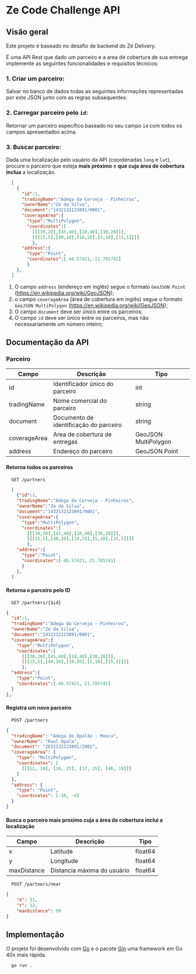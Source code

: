 
# Ze Code Challenge API

## Visão geral
Este projeto é baseado no desafio de backend do Zé Delivery.

É uma API Rest que dado um parceiro e a area de cobertura de sua entrega implemente as seguintes funcionalidades e requisitos técnicos:

### 1. Criar um parceiro:
Salvar no banco de dados todas as seguintes informações representadas por este JSON junto com as regras subsequentes:

### 2. Carregar parceiro pelo `id`:
Retornar um parceiro específico baseado no seu campo `id` com todos os campos apresentados acima.

### 3. Buscar parceiro:
Dada uma localização pelo usuário da API (coordenadas `long` e `lat`), procure o parceiro que esteja **mais próximo** e **que cuja área de cobertura inclua** a localização.

```JSON
  [
    {
      "id":1,
      "tradingName":"Adega da Cerveja - Pinheiros",
      "ownerName":"Ze da Silva",
      "document":"1432132123891/0001",
      "coverageArea":{
        "type":"MultiPolygon",
        "coordinates":[
          [[[30,20],[45,40],[10,40],[30,20]]],
          [[[15,5],[40,10],[10,20],[5,10],[15,5]]]]
          },
      "address":{
        "type":"Point",
        "coordinates":[-46.57421,-21.785741]
        }
    },
  ]
```
1. O campo `address` (endereço em inglês) segue o formato `GeoJSON Point` (https://en.wikipedia.org/wiki/GeoJSON);
2. o campo `coverageArea` (área de cobertura em inglês) segue o formato `GeoJSON MultiPolygon` (https://en.wikipedia.org/wiki/GeoJSON);
3. O campo `document` deve ser único entre os parceiros;
4. O campo `id` deve ser único entre os parceiros, mas não necessariamente um número inteiro;
## Documentação da API

###  Parceiro
| Campo        | Descrição                              | Tipo    |
|--------------|----------------------------------------|---------|
| id           | Identificador único do parceiro        | int     |
| tradingName  | Nome comercial do parceiro             | string  |
| document     | Documento de identificação do parceiro | string  |
| coverageArea | Area de cobertura de entregas          | GeoJSON MultiPolygon|
| address      | Endereço do parceiro                   | GeoJSON Point|


#### Retorna todos os parceiros

```http
  GET /partners
```

```JSON
  [
    {"id":1,
    "tradingName":"Adega da Cerveja - Pinheiros",
    "ownerName":"Ze da Silva",
    "document":"1432132123891/0001",
    "coverageArea":{
      "type":"MultiPolygon",
      "coordinates":[
        [[[30,20],[45,40],[10,40],[30,20]]],
        [[[15,5],[40,10],[10,20],[5,10],[15,5]]]]
        },
    "address":{
      "type":"Point",
      "coordinates":[-46.57421,-21.785741]
      }
    },
  ]
```

#### Retorna o parceiro pelo ID

```http
  GET /partners/{$id}
```

```JSON
{
  "id":1,
  "tradingName":"Adega da Cerveja - Pinheiros",
  "ownerName":"Ze da Silva",
  "document":"1432132123891/0001",
  "coverageArea":{
    "type":"MultiPolygon",
    "coordinates":[
      [[[30,20],[45,40],[10,40],[30,20]]],
      [[[15,5],[40,10],[10,20],[5,10],[15,5]]]]
      },
  "address":{
    "type":"Point",
    "coordinates":[-46.57421,-21.785741]
  }
},
```

#### Registra um novo parceiro


```http
  POST /partners
```

```JSON
{
  "tradingName": "Adega do Opalão - Mooca",
  "ownerName": "Raul Opala",
  "document": "2032132123891/2001",
  "coverageArea": { 
    "type": "MultiPolygon", 
    "coordinates": [
      [[[12, 10], [16, 25], [37, 25], [46, 19]]] 
    ]
  },
  "address": { 
    "type": "Point",
    "coordinates": [-10, -6]
  }
}
```


#### Busca o parceiro mais proximo cuja a área de cobertura inclui a localização

| Campo       | Descrição                   | Tipo    |
|-------------|-----------------------------|---------|
| x           | Latitude                    | float64 |
| y           | Longitude                   | float64 |
| maxDistance | Distancia máxima do usuário | float64 |


```http
  POST /partners/near
```

```JSON
{
    "X": 31,
    "Y": 12,
    "maxDistance": 90
}
```


## Implementação

O projeto foi desenvolvido com [Go](https://go.dev) e o pacote [Gin](https://github.com/gin-gonic/gin) uma framework em Go 40x mais rápida.

```bash
  go run .
```

